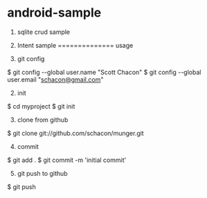 android-sample
==============

1. sqlite crud sample
2. Intent sample
==============
usage

1. git config

$ git config --global user.name "Scott Chacon"
$ git config --global user.email "schacon@gmail.com"

2. init 

$ cd myproject
$ git init

3. clone from github 

$ git clone git://github.com/schacon/munger.git

4. commit 

$ git add .
$ git commit -m 'initial commit'

5. git push to github

$ git push 



